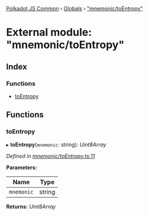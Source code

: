 [Polkadot JS Common](../README.md) › [Globals](../globals.md) › ["mnemonic/toEntropy"](_mnemonic_toentropy_.md)

# External module: "mnemonic/toEntropy"

## Index

### Functions

* [toEntropy](_mnemonic_toentropy_.md#toentropy)

## Functions

###  toEntropy

▸ **toEntropy**(`mnemonic`: string): *Uint8Array*

*Defined in [mnemonic/toEntropy.ts:11](https://github.com/polkadot-js/common/blob/afce99ed/packages/util-crypto/src/mnemonic/toEntropy.ts#L11)*

**Parameters:**

Name | Type |
------ | ------ |
`mnemonic` | string |

**Returns:** *Uint8Array*
